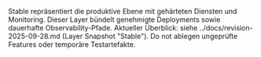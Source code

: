 Stable repräsentiert die produktive Ebene mit gehärteten Diensten und Monitoring.
Dieser Layer bündelt genehmigte Deployments sowie dauerhafte Observability-Pfade.
Aktueller Überblick: siehe ../docs/revision-2025-09-28.md (Layer Snapshot "Stable").
Do not ablegen ungeprüfte Features oder temporäre Testartefakte.
